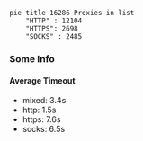 
```mermaid
pie title 16286 Proxies in list
    "HTTP" : 12104
    "HTTPS": 2698
    "SOCKS" : 2485
```

### Some Info
#### Average Timeout

- mixed: 3.4s
- http: 1.5s
- https: 7.6s
- socks: 6.5s